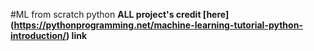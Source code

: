 #ML from scratch python
__ALL project's credit [here] (https://pythonprogramming.net/machine-learning-tutorial-python-introduction/) link__
